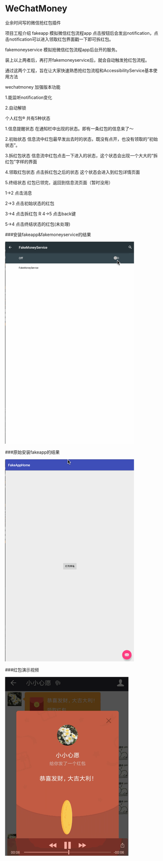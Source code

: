 # WeChatMoney
业余时间写的微信抢红包插件

项目工程介绍
fakeapp 模拟微信红包流程app 点击按钮后会发出notification，点击notification可以进入领取红包界面戳一下即可拆红包。

fakemoneyservice 模拟抢微信红包流程app后台开的服务。

装上以上两者后，再打开fakemoneyservice后，就会自动触发抢红包流程。

通过这两个工程，旨在让大家快速熟悉抢红包流程和AccessibilityService基本使用方法


wechatmoney 加强版本功能

1.能监听notification变化

2.自动解锁

个人红包® 共有5种状态

1.信息提醒状态 在通知栏中出现的状态。即有一条红包的信息来了～

2.初始状态 信息流中红包最早发出去时的状态，既没有点开，也没有领取的“初始状态”。

3.拆红包状态 信息流中红包点击一下进入的状态，这个状态会出现一个大大的“拆红包”字样的界面

4.领取红包状态 点击拆红包之后的状态 这个状态会进入到红包详情页面

5.终结状态 红包已领完，返回到信息流页面（暂时没用）

1->2 点击消息

2->3 点击初始状态的红包

3->4 点击拆红包
R
4->5 点击back键

5->4 点击终结状态的红包(未处理)



###安装fakeapp&fakemoneyservice的结果

 ![演示demo](money.gif)
 
 
###原始安装fakeapp的结果

 ![演示demo](money1.gif)
 

###红包演示视频

 ![演示demo](money2.gif)





